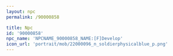 ```yaml
---
layout: npc
permalink: /90000858

title: Npc
id: '90000858'
npc_name: 'NPCNAME_90000858_NAME:[F]Develop'
icon_url: 'portrait/mob/22000096_n_soldierphysicalblue_p.png'
---
```

